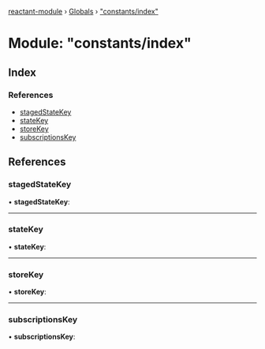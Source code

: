 [reactant-module](../README.md) › [Globals](../globals.md) › ["constants/index"](_constants_index_.md)

# Module: "constants/index"

## Index

### References

* [stagedStateKey](_constants_index_.md#stagedstatekey)
* [stateKey](_constants_index_.md#statekey)
* [storeKey](_constants_index_.md#storekey)
* [subscriptionsKey](_constants_index_.md#subscriptionskey)

## References

###  stagedStateKey

• **stagedStateKey**:

___

###  stateKey

• **stateKey**:

___

###  storeKey

• **storeKey**:

___

###  subscriptionsKey

• **subscriptionsKey**:

